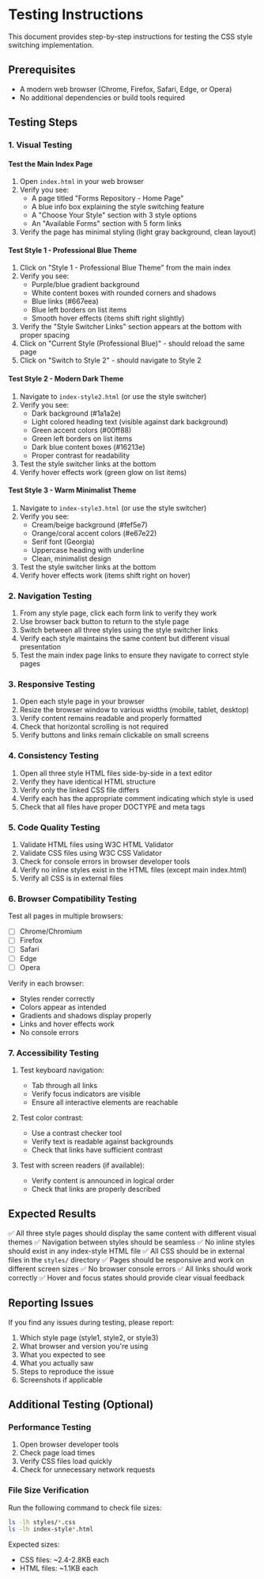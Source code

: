 # Testing Instructions

This document provides step-by-step instructions for testing the CSS style switching implementation.

## Prerequisites

- A modern web browser (Chrome, Firefox, Safari, Edge, or Opera)
- No additional dependencies or build tools required

## Testing Steps

### 1. Visual Testing

#### Test the Main Index Page
1. Open `index.html` in your web browser
2. Verify you see:
   - A page titled "Forms Repository - Home Page"
   - A blue info box explaining the style switching feature
   - A "Choose Your Style" section with 3 style options
   - An "Available Forms" section with 5 form links
3. Verify the page has minimal styling (light gray background, clean layout)

#### Test Style 1 - Professional Blue Theme
1. Click on "Style 1 - Professional Blue Theme" from the main index
2. Verify you see:
   - Purple/blue gradient background
   - White content boxes with rounded corners and shadows
   - Blue links (#667eea)
   - Blue left borders on list items
   - Smooth hover effects (items shift right slightly)
3. Verify the "Style Switcher Links" section appears at the bottom with proper spacing
4. Click on "Current Style (Professional Blue)" - should reload the same page
5. Click on "Switch to Style 2" - should navigate to Style 2

#### Test Style 2 - Modern Dark Theme
1. Navigate to `index-style2.html` (or use the style switcher)
2. Verify you see:
   - Dark background (#1a1a2e)
   - Light colored heading text (visible against dark background)
   - Green accent colors (#00ff88)
   - Green left borders on list items
   - Dark blue content boxes (#16213e)
   - Proper contrast for readability
3. Test the style switcher links at the bottom
4. Verify hover effects work (green glow on list items)

#### Test Style 3 - Warm Minimalist Theme
1. Navigate to `index-style3.html` (or use the style switcher)
2. Verify you see:
   - Cream/beige background (#fef5e7)
   - Orange/coral accent colors (#e67e22)
   - Serif font (Georgia)
   - Uppercase heading with underline
   - Clean, minimalist design
3. Test the style switcher links at the bottom
4. Verify hover effects work (items shift right on hover)

### 2. Navigation Testing

1. From any style page, click each form link to verify they work
2. Use browser back button to return to the style page
3. Switch between all three styles using the style switcher links
4. Verify each style maintains the same content but different visual presentation
5. Test the main index page links to ensure they navigate to correct style pages

### 3. Responsive Testing

1. Open each style page in your browser
2. Resize the browser window to various widths (mobile, tablet, desktop)
3. Verify content remains readable and properly formatted
4. Check that horizontal scrolling is not required
5. Verify buttons and links remain clickable on small screens

### 4. Consistency Testing

1. Open all three style HTML files side-by-side in a text editor
2. Verify they have identical HTML structure
3. Verify only the linked CSS file differs
4. Verify each has the appropriate comment indicating which style is used
5. Check that all files have proper DOCTYPE and meta tags

### 5. Code Quality Testing

1. Validate HTML files using W3C HTML Validator
2. Validate CSS files using W3C CSS Validator
3. Check for console errors in browser developer tools
4. Verify no inline styles exist in the HTML files (except main index.html)
5. Verify all CSS is in external files

### 6. Browser Compatibility Testing

Test all pages in multiple browsers:
- [ ] Chrome/Chromium
- [ ] Firefox
- [ ] Safari
- [ ] Edge
- [ ] Opera

Verify in each browser:
- Styles render correctly
- Colors appear as intended
- Gradients and shadows display properly
- Links and hover effects work
- No console errors

### 7. Accessibility Testing

1. Test keyboard navigation:
   - Tab through all links
   - Verify focus indicators are visible
   - Ensure all interactive elements are reachable

2. Test color contrast:
   - Use a contrast checker tool
   - Verify text is readable against backgrounds
   - Check that links have sufficient contrast

3. Test with screen readers (if available):
   - Verify content is announced in logical order
   - Check that links are properly described

## Expected Results

✅ All three style pages should display the same content with different visual themes
✅ Navigation between styles should be seamless
✅ No inline styles should exist in any index-style HTML file
✅ All CSS should be in external files in the `styles/` directory
✅ Pages should be responsive and work on different screen sizes
✅ No browser console errors
✅ All links should work correctly
✅ Hover and focus states should provide clear visual feedback

## Reporting Issues

If you find any issues during testing, please report:
1. Which style page (style1, style2, or style3)
2. What browser and version you're using
3. What you expected to see
4. What you actually saw
5. Steps to reproduce the issue
6. Screenshots if applicable

## Additional Testing (Optional)

### Performance Testing
1. Open browser developer tools
2. Check page load times
3. Verify CSS files load quickly
4. Check for unnecessary network requests

### File Size Verification
Run the following command to check file sizes:
```bash
ls -lh styles/*.css
ls -lh index-style*.html
```

Expected sizes:
- CSS files: ~2.4-2.8KB each
- HTML files: ~1.1KB each
